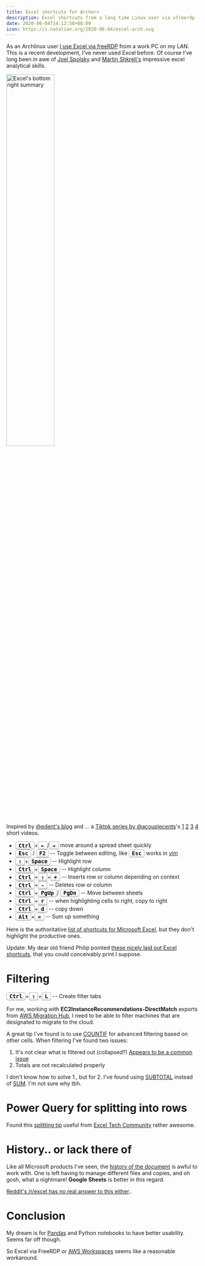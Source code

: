 ```yaml
---
title: Excel shortcuts for Archers
description: Excel shortcuts from a long time Linux user via xfreerdp
date: 2020-06-04T14:12:58+08:00
icon: https://s.natalian.org/2020-06-04/excel-arch.svg
---
```


As an Archlinux user [I use Excel via
freeRDP](https://www.youtube.com/watch?v=uXjBdpYj-ZY) from a work PC on my LAN. This is a recent development, I've never used Excel before. Of course I've long been in awe of [Joel Spolsky](https://www.joelonsoftware.com/about-me/) and [Martin Shkreli's](https://www.youtube.com/watch?v=poyf3Cnb-MQ) impressive excel analytical skills.

<img width="50%" src="https://s.natalian.org/2020-06-04/selected-excel.png" alt="Excel's bottom right summary">

<style>
/* https://shkspr.mobi/blog/2020/05/better-keyboard-buttons-in-html/ */
kbd {
    border: .1em solid #aaa;
    border-radius: 15%;
    display: inline-block;
    padding: .1em .5em;
    background: linear-gradient(180deg, #fff, #fff, #fff, #ddd);
    user-select: none;
    cursor: pointer;
    color: #000;
    font-weight: bold;
}
kbd:hover {
    background: linear-gradient(0deg, #fff, #fff, #fff, #ddd);
}
</style>

Inspired by [@edent's blog](https://shkspr.mobi/blog/2020/05/better-keyboard-buttons-in-html/) and ... a [Tiktok series by @acouplecents](https://www.tiktok.com/@acouplecents)'s [1](https://www.tiktok.com/@acouplecents/video/6819380884333006086) [2](https://www.tiktok.com/@acouplecents/video/6821158756852813062) [3](https://www.tiktok.com/@acouplecents/video/6827655218629463301) [4](https://www.tiktok.com/@acouplecents/video/6827903955343887622) short videos.

* <kbd>Ctrl</kbd>+<kbd>&larr;</kbd>/<kbd>&rarr;</kbd> move around a spread sheet quickly
* <kbd>Esc</kbd> / <kbd>F2</kbd> -- Toggle between editing, like <kbd>Esc</kbd> works in [vim](https://www.vim.org/)
* <kbd>⇪</kbd>+<kbd>Space</kbd> -- Highlight row
* <kbd>Ctrl</kbd>+<kbd>Space</kbd> -- Highlight column
* <kbd>Ctrl</kbd>+<kbd>⇪</kbd>+<kbd>+</kbd> -- Inserts row or column depending on context
* <kbd>Ctrl</kbd>+<kbd>-</kbd> -- Deletes row or column
* <kbd>Ctrl</kbd>+<kbd>PgUp</kbd>/ <kbd>PgDn</kbd> -- Move between sheets
* <kbd>Ctrl</kbd>+<kbd>r</kbd> -- when highlighting cells to right, copy to right
* <kbd>Ctrl</kbd>+<kbd>d</kbd> -- copy down
* <kbd>Alt</kbd>+<kbd>=</kbd> -- Sum up something

Here is the authoritative [list of shortcuts for Microsoft Excel](https://support.office.com/en-us/article/keyboard-shortcuts-in-excel-1798d9d5-842a-42b8-9c99-9b7213f0040f), but they don't highlight the productive ones.

Update: My dear old friend Philip pointed [these nicely laid out Excel shortcuts](https://exceljet.net/keyboard-shortcuts), that you could conceivably print I suppose.

# Filtering

<kbd>Ctrl</kbd>+<kbd>⇪</kbd>+<kbd>L</kbd> -- Create filter tabs

For me, working with **EC2InstanceRecommendations-DirectMatch** exports from [AWS
Migration Hub](https://aws.amazon.com/migration-hub/), I need to be able to
filter machines that are designated to migrate to the cloud.

A great tip I've found is to use [COUNTIF](https://www.extendoffice.com/documents/excel/3694-excel-filter-based-on-another-sheet.html) for advanced filtering based on other cells. When filtering I've found two issues:

1. It's not clear what is filtered out (collapsed?) [Appears to be a common issue](https://www.reddit.com/r/excel/comments/gwexnr/how_can_i_be_made_better_aware_of_filtered_rows/fsuitde/)
2. Totals are not recalculated properly

I don't know how to solve 1., but for 2. I've found using [SUBTOTAL](https://support.office.com/en-us/article/subtotal-function-7b027003-f060-4ade-9040-e478765b9939) instead of [SUM](https://support.microsoft.com/en-us/office/sum-function-043e1c7d-7726-4e80-8f32-07b23e057f89). I'm not sure why tbh.

# Power Query for splitting into rows

Found this [splitting tip](https://s.natalian.org/2020-07-02/PivotTable_PQ.mp4)
useful from [Excel Tech
Community](https://techcommunity.microsoft.com/t5/excel/split-a-column/m-p/1493909)
rather awesome.

# History.. or lack there of

Like all Microsoft products I've seen, the [history of the
document](https://s.natalian.org/2020-06-04/diff-excel.mp4) is awful to work
with. One is left having to manage different files and copies, and oh gosh,
what a nightmare! **Google Sheets** is better in this regard.

[Reddit's /r/excel has no real answer to this either](https://www.reddit.com/r/excel/comments/gwvpgc/excel_version_history_appears_unusable_is_there_a/fsyctrx/)..

# Conclusion

My dream is for [Pandas](https://pandas.pydata.org/) and Python notebooks to
have better usability. Seems far off though.

So Excel via FreeRDP or [AWS Workspaces](https://aws.amazon.com/workspaces/) seems like a reasonable workaround.
